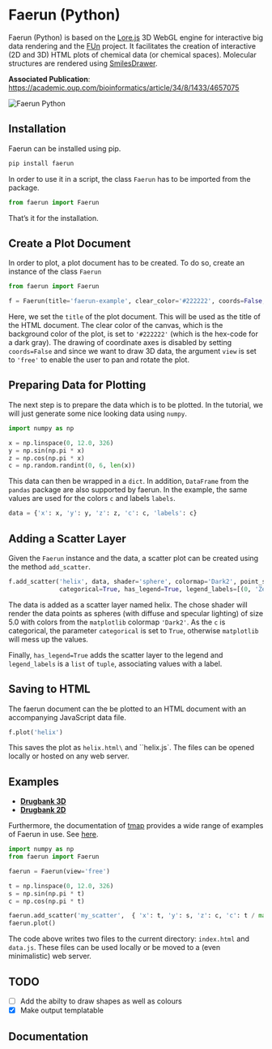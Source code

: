 # Faerun (Python)

Faerun (Python) is based on the [Lore.js](https://github.com/reymond-group/lore) 3D WebGL engine for interactive big data rendering and the [FUn](http://doc.gdb.tools/fun/) project. It facilitates the creation of interactive (2D and 3D) HTML plots of chemical data (or chemical spaces). Molecular structures are rendered using [SmilesDrawer](https://github.com/reymond-group/smilesDrawer).

**Associated Publication**: https://academic.oup.com/bioinformatics/article/34/8/1433/4657075

<img alt="Faerun Python" src="http://doc.gdb.tools/faerun-python/intro.png"></img>

## Installation

Faerun can be installed using pip.

```bash
pip install faerun
```

In order to use it in a script, the class `Faerun` has to be imported from the package.

```python
from faerun import Faerun
```

That’s it for the installation.

## Create a Plot Document

In order to plot, a plot document has to be created. To do so, create an instance of the class `Faerun`

```python
from faerun import Faerun

f = Faerun(title='faerun-example', clear_color='#222222', coords=False, view='free')
```

Here, we set the `title` of the plot document. This will be used as the title of the HTML document. The clear color of the canvas, which is the background color of the plot, is set to `'#222222'` (which is the hex-code for a dark gray).
The drawing of coordinate axes is disabled by setting `coords=False` and since we want to draw 3D data, the argument `view` is set to `'free'` to enable the user to pan and rotate the plot.

## Preparing Data for Plotting

The next step is to prepare the data which is to be plotted. In the tutorial, we will just generate some nice looking data using `numpy`.

```python
import numpy as np

x = np.linspace(0, 12.0, 326)
y = np.sin(np.pi * x)
z = np.cos(np.pi * x)
c = np.random.randint(0, 6, len(x))
```

This data can then be wrapped in a `dict`. In addition, `DataFrame` from the `pandas` package are also supported by faerun.
In the example, the same values are used for the colors `c` and labels `labels`.

```python
data = {'x': x, 'y': y, 'z': z, 'c': c, 'labels': c}
```

## Adding a Scatter Layer

Given the `Faerun` instance and the data, a scatter plot can be created using the method `add_scatter`.

```python
f.add_scatter('helix', data, shader='sphere', colormap='Dark2', point_scale=5.0,
              categorical=True, has_legend=True, legend_labels=[(0, 'Zero'), (1, 'One')])
```

The data is added as a scatter layer named helix. The chose shader will render the data points as
spheres (with diffuse and specular lighting) of size 5.0 with colors from the `matplotlib` colormap `'Dark2'`.
As the `c` is categorical, the parameter `categorical` is set to `True`, otherwise `matplotlib` will mess up the values.

Finally, `has_legend=True` adds the scatter layer to the legend and `legend_labels` is a `list` of `tuple`, associating values with a label.

## Saving to HTML

The faerun document can the be plotted to an HTML document with an accompanying JavaScript data file.

```python
f.plot('helix')
```

This saves the plot as `helix.html\` and \`\`helix.js`. The files can be opened locally or hosted on any web server.

## Examples

- **[Drugbank 3D](http://doc.gdb.tools/faerun-python/example3d)**
- **[Drugbank 2D](http://doc.gdb.tools/faerun-python/example2d)**

Furthermore, the documentation of [tmap](https://github.com/reymond-group/tmap) provides a wide range of examples of Faerun in use. See [here](http://tmap.gdb.tools/#ex-nips).

```Python
import numpy as np
from faerun import Faerun

faerun = Faerun(view='free')

t = np.linspace(0, 12.0, 326)
s = np.sin(np.pi * t)
c = np.cos(np.pi * t)

faerun.add_scatter('my_scatter',  { 'x': t, 'y': s, 'z': c, 'c': t / max(t) })
faerun.plot()
```

The code above writes two files to the current directory: `index.html` and `data.js`. These files can be used locally or be moved to a (even minimalistic) web server.

## TODO

- [ ] Add the abilty to draw shapes as well as colours
- [x] Make output templatable

## Documentation
